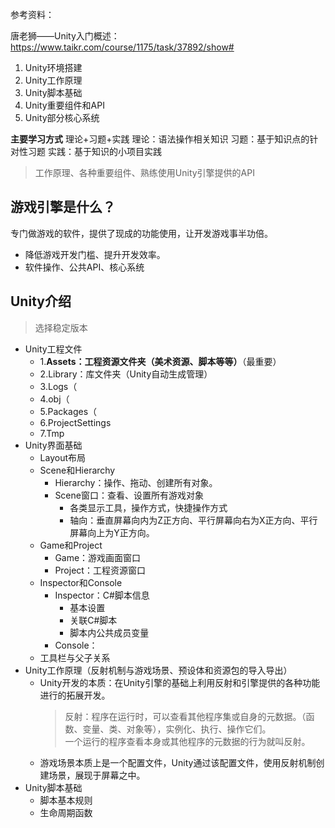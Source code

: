 参考资料：

唐老狮——Unity入门概述：https://www.taikr.com/course/1175/task/37892/show#

1. Unity环境搭建
2. Unity工作原理
3. Unity脚本基础
4. Unity重要组件和API
5. Unity部分核心系统

**主要学习方式**
理论+习题+实践
理论：语法操作相关知识
习题：基于知识点的针对性习题
实践：基于知识的小项目实践

> 工作原理、各种重要组件、熟练使用Unity引擎提供的API

## 游戏引擎是什么？
专门做游戏的软件，提供了现成的功能使用，让开发游戏事半功倍。
- 降低游戏开发门槛、提升开发效率。
- 软件操作、公共API、核心系统

## Unity介绍
> 选择稳定版本
- Unity工程文件
  - 1.**Assets：工程资源文件夹（美术资源、脚本等等）**（最重要）
  - 2.Library：库文件夹（Unity自动生成管理）
  - 3.Logs（
  - 4.obj（
  - 5.Packages（
  - 6.ProjectSettings
  - 7.Tmp
- Unity界面基础
  - Layout布局
  - Scene和Hierarchy
    - Hierarchy：操作、拖动、创建所有对象。
    - Scene窗口：查看、设置所有游戏对象
      - 各类显示工具，操作方式，快捷操作方式
      - 轴向：垂直屏幕向内为Z正方向、平行屏幕向右为X正方向、平行屏幕向上为Y正方向。
  - Game和Project
    - Game：游戏画面窗口
    - Project：工程资源窗口
  - Inspector和Console
    - Inspector：C#脚本信息
      - 基本设置
      - 关联C#脚本
      - 脚本内公共成员变量
    - Console：
  - 工具栏与父子关系
- Unity工作原理（反射机制与游戏场景、预设体和资源包的导入导出）
  - Unity开发的本质：在Unity引擎的基础上利用反射和引擎提供的各种功能进行的拓展开发。
    > 反射：程序在运行时，可以查看其他程序集或自身的元数据。（函数、变量、类、对象等），实例化、执行、操作它们。  
    一个运行的程序查看本身或其他程序的元数据的行为就叫反射。
  - 游戏场景本质上是一个配置文件，Unity通过该配置文件，使用反射机制创建场景，展现于屏幕之中。
- Unity脚本基础
  - 脚本基本规则
  - 生命周期函数

